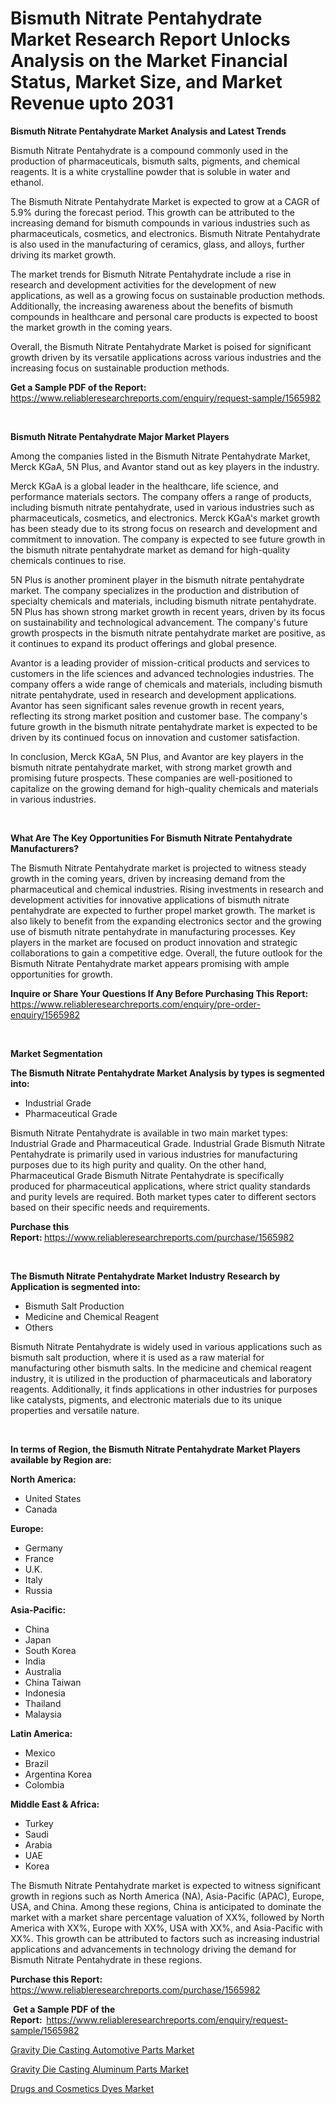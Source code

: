 <p><h1>Bismuth Nitrate Pentahydrate Market Research Report Unlocks Analysis on the Market Financial Status, Market Size, and Market Revenue upto 2031</h1></p><p><strong>Bismuth Nitrate Pentahydrate Market Analysis and Latest Trends</strong></p>
<p><p>Bismuth Nitrate Pentahydrate is a compound commonly used in the production of pharmaceuticals, bismuth salts, pigments, and chemical reagents. It is a white crystalline powder that is soluble in water and ethanol.</p><p>The Bismuth Nitrate Pentahydrate Market is expected to grow at a CAGR of 5.9% during the forecast period. This growth can be attributed to the increasing demand for bismuth compounds in various industries such as pharmaceuticals, cosmetics, and electronics. Bismuth Nitrate Pentahydrate is also used in the manufacturing of ceramics, glass, and alloys, further driving its market growth.</p><p>The market trends for Bismuth Nitrate Pentahydrate include a rise in research and development activities for the development of new applications, as well as a growing focus on sustainable production methods. Additionally, the increasing awareness about the benefits of bismuth compounds in healthcare and personal care products is expected to boost the market growth in the coming years.</p><p>Overall, the Bismuth Nitrate Pentahydrate Market is poised for significant growth driven by its versatile applications across various industries and the increasing focus on sustainable production methods.</p></p>
<p><strong>Get a Sample PDF of the Report:&nbsp;</strong> <a href="https://www.reliableresearchreports.com/enquiry/request-sample/1565982">https://www.reliableresearchreports.com/enquiry/request-sample/1565982</a></p>
<p>&nbsp;</p>
<p><strong>Bismuth Nitrate Pentahydrate Major Market Players</strong></p>
<p><p>Among the companies listed in the Bismuth Nitrate Pentahydrate Market, Merck KGaA, 5N Plus, and Avantor stand out as key players in the industry. </p><p>Merck KGaA is a global leader in the healthcare, life science, and performance materials sectors. The company offers a range of products, including bismuth nitrate pentahydrate, used in various industries such as pharmaceuticals, cosmetics, and electronics. Merck KGaA's market growth has been steady due to its strong focus on research and development and commitment to innovation. The company is expected to see future growth in the bismuth nitrate pentahydrate market as demand for high-quality chemicals continues to rise.</p><p>5N Plus is another prominent player in the bismuth nitrate pentahydrate market. The company specializes in the production and distribution of specialty chemicals and materials, including bismuth nitrate pentahydrate. 5N Plus has shown strong market growth in recent years, driven by its focus on sustainability and technological advancement. The company's future growth prospects in the bismuth nitrate pentahydrate market are positive, as it continues to expand its product offerings and global presence.</p><p>Avantor is a leading provider of mission-critical products and services to customers in the life sciences and advanced technologies industries. The company offers a wide range of chemicals and materials, including bismuth nitrate pentahydrate, used in research and development applications. Avantor has seen significant sales revenue growth in recent years, reflecting its strong market position and customer base. The company's future growth in the bismuth nitrate pentahydrate market is expected to be driven by its continued focus on innovation and customer satisfaction.</p><p>In conclusion, Merck KGaA, 5N Plus, and Avantor are key players in the bismuth nitrate pentahydrate market, with strong market growth and promising future prospects. These companies are well-positioned to capitalize on the growing demand for high-quality chemicals and materials in various industries.</p></p>
<p>&nbsp;</p>
<p><strong>What Are The Key Opportunities For Bismuth Nitrate Pentahydrate Manufacturers?</strong></p>
<p><p>The Bismuth Nitrate Pentahydrate market is projected to witness steady growth in the coming years, driven by increasing demand from the pharmaceutical and chemical industries. Rising investments in research and development activities for innovative applications of bismuth nitrate pentahydrate are expected to further propel market growth. The market is also likely to benefit from the expanding electronics sector and the growing use of bismuth nitrate pentahydrate in manufacturing processes. Key players in the market are focused on product innovation and strategic collaborations to gain a competitive edge. Overall, the future outlook for the Bismuth Nitrate Pentahydrate market appears promising with ample opportunities for growth.</p></p>
<p><strong>Inquire or Share Your Questions If Any Before Purchasing This Report:</strong> <a href="https://www.reliableresearchreports.com/enquiry/pre-order-enquiry/1565982">https://www.reliableresearchreports.com/enquiry/pre-order-enquiry/1565982</a></p>
<p>&nbsp;</p>
<p><strong>Market Segmentation</strong></p>
<p><strong>The Bismuth Nitrate Pentahydrate Market Analysis by types is segmented into:</strong></p>
<p><ul><li>Industrial Grade</li><li>Pharmaceutical Grade</li></ul></p>
<p><p>Bismuth Nitrate Pentahydrate is available in two main market types: Industrial Grade and Pharmaceutical Grade. Industrial Grade Bismuth Nitrate Pentahydrate is primarily used in various industries for manufacturing purposes due to its high purity and quality. On the other hand, Pharmaceutical Grade Bismuth Nitrate Pentahydrate is specifically produced for pharmaceutical applications, where strict quality standards and purity levels are required. Both market types cater to different sectors based on their specific needs and requirements.</p></p>
<p><strong>Purchase this Report:&nbsp;</strong><a href="https://www.reliableresearchreports.com/purchase/1565982">https://www.reliableresearchreports.com/purchase/1565982</a></p>
<p>&nbsp;</p>
<p><strong>The Bismuth Nitrate Pentahydrate Market Industry Research by Application is segmented into:</strong></p>
<p><ul><li>Bismuth Salt Production</li><li>Medicine and Chemical Reagent</li><li>Others</li></ul></p>
<p><p>Bismuth Nitrate Pentahydrate is widely used in various applications such as bismuth salt production, where it is used as a raw material for manufacturing other bismuth salts. In the medicine and chemical reagent industry, it is utilized in the production of pharmaceuticals and laboratory reagents. Additionally, it finds applications in other industries for purposes like catalysts, pigments, and electronic materials due to its unique properties and versatile nature.</p></p>
<p>&nbsp;</p>
<p><strong>In terms of Region, the Bismuth Nitrate Pentahydrate Market Players available by Region are:</strong></p>
<p>
    <p> <strong> North America: </strong>
        <ul>
            <li>United States</li>
            <li>Canada</li>
        </ul>
        </p> 
    <p> <strong> Europe: </strong>
        <ul>
            <li>Germany</li>
            <li>France</li>
            <li>U.K.</li>
            <li>Italy</li>
            <li>Russia</li>
        </ul>
        </p> 
    <p> <strong> Asia-Pacific: </strong>
        <ul>
            <li>China</li>
            <li>Japan</li>
            <li>South Korea</li>
            <li>India</li>
            <li>Australia</li>
            <li>China Taiwan</li>
            <li>Indonesia</li>
            <li>Thailand</li>
            <li>Malaysia</li>
        </ul>
        </p> 
    <p> <strong> Latin America: </strong>
        <ul>
            <li>Mexico</li>
            <li>Brazil</li>
            <li>Argentina Korea</li>
            <li>Colombia</li>
        </ul>
        </p> 
    <p> <strong> Middle East & Africa: </strong>
        <ul>
            <li>Turkey</li>
            <li>Saudi</li>
            <li>Arabia</li>
            <li>UAE</li>
            <li>Korea</li>
        </ul>
    </p>
    </p>
<p><p>The Bismuth Nitrate Pentahydrate market is expected to witness significant growth in regions such as North America (NA), Asia-Pacific (APAC), Europe, USA, and China. Among these regions, China is anticipated to dominate the market with a market share percentage valuation of XX%, followed by North America with XX%, Europe with XX%, USA with XX%, and Asia-Pacific with XX%. This growth can be attributed to factors such as increasing industrial applications and advancements in technology driving the demand for Bismuth Nitrate Pentahydrate in these regions.</p></p>
<p><strong>Purchase this Report: </strong><a href="https://www.reliableresearchreports.com/purchase/1565982">https://www.reliableresearchreports.com/purchase/1565982</a></p>
<p>&nbsp;<strong>Get a Sample PDF of the Report:&nbsp;&nbsp;</strong><a href="https://www.reliableresearchreports.com/enquiry/request-sample/1565982">https://www.reliableresearchreports.com/enquiry/request-sample/1565982</a></p>
<p><strong></strong></p>
<p><p><a href="https://view.publitas.com/reportprime-1/gravity-die-casting-automotive-parts-market-insights-market-players-and-forecast-till-2030/">Gravity Die Casting Automotive Parts Market</a></p><p><a href="https://view.publitas.com/reportprime-1/gravity-die-casting-aluminum-parts-market-research-report-provides-critical-insights-that-can-help-shape-business-development-and-investment-strategies/">Gravity Die Casting Aluminum Parts Market</a></p><p><a href="https://view.publitas.com/reportprime-1/drugs-and-cosmetics-dyes-market-offers-provide-insightful-data-for-the-time-period-from-2023-to-2030-and-also-provide-analysis-based-on-application-type-and-region/">Drugs and Cosmetics Dyes Market</a></p></p>